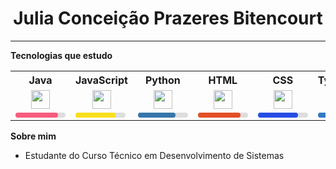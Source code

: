 <h1 align="center">Julia Conceição Prazeres Bitencourt</h1>
<hr>



**Tecnologias que estudo**

<table align="center">
  <tr>
    <th>Java</th>
    <th>JavaScript</th>
    <th>Python</th>
    <th>HTML</th>
    <th>CSS</th>
    <th>TypeScript</th>
    <th>React</th>
    <th>Angular</th>
    <th>MySQL</th>
    <th>PHP</th>
  </tr>
  <tr>
    <td align="center"><img src="https://cdn.jsdelivr.net/gh/devicons/devicon/icons/java/java-original.svg" width="30"/></td>
    <td align="center"><img src="https://cdn.jsdelivr.net/gh/devicons/devicon/icons/javascript/javascript-original.svg" width="30"/></td>
    <td align="center"><img src="https://cdn.jsdelivr.net/gh/devicons/devicon/icons/python/python-original.svg" width="30"/></td>
    <td align="center"><img src="https://cdn.jsdelivr.net/gh/devicons/devicon/icons/html5/html5-original.svg" width="30"/></td>
    <td align="center"><img src="https://cdn.jsdelivr.net/gh/devicons/devicon/icons/css3/css3-original.svg" width="30"/></td>
    <td align="center"><img src="https://cdn.jsdelivr.net/gh/devicons/devicon/icons/typescript/typescript-original.svg" width="30"/></td>
    <td align="center"><img src="https://cdn.jsdelivr.net/gh/devicons/devicon/icons/react/react-original.svg" width="30"/></td>
    <td align="center"><img src="https://cdn.jsdelivr.net/gh/devicons/devicon/icons/angularjs/angularjs-original.svg" width="30"/></td>
    <td align="center"><img src="https://cdn.jsdelivr.net/gh/devicons/devicon/icons/mysql/mysql-original.svg" width="30"/></td>
    <td align="center"><img src="https://cdn.jsdelivr.net/gh/devicons/devicon/icons/php/php-original.svg" width="30"/></td>
  </tr>
  <tr>
    <td>
      <div style="background:#ddd; border-radius:5px; width:80px;">
        <div style="width:85%; background:#f75c7e; padding:4px 0; border-radius:5px;"></div>
      </div>
    </td>
    <td>
      <div style="background:#ddd; border-radius:5px; width:80px;">
        <div style="width:80%; background:#f7df1e; padding:4px 0; border-radius:5px;"></div>
      </div>
    </td>
    <td>
      <div style="background:#ddd; border-radius:5px; width:80px;">
        <div style="width:75%; background:#3776ab; padding:4px 0; border-radius:5px;"></div>
      </div>
    </td>
    <td>
      <div style="background:#ddd; border-radius:5px; width:80px;">
        <div style="width:85%; background:#e34f26; padding:4px 0; border-radius:5px;"></div>
      </div>
    </td>
    <td>
      <div style="background:#ddd; border-radius:5px; width:80px;">
        <div style="width:80%; background:#264de4; padding:4px 0; border-radius:5px;"></div>
      </div>
    </td>
    <td>
      <div style="background:#ddd; border-radius:5px; width:80px;">
        <div style="width:70%; background:#3178c6; padding:4px 0; border-radius:5px;"></div>
      </div>
    </td>
    <td>
      <div style="background:#ddd; border-radius:5px; width:80px;">
        <div style="width:70%; background:#61dafb; padding:4px 0; border-radius:5px;"></div>
      </div>
    </td>
    <td>
      <div style="background:#ddd; border-radius:5px; width:80px;">
        <div style="width:65%; background:#dd1b16; padding:4px 0; border-radius:5px;"></div>
      </div>
    </td>
    <td>
      <div style="background:#ddd; border-radius:5px; width:80px;">
        <div style="width:75%; background:#00758f; padding:4px 0; border-radius:5px;"></div>
      </div>
    </td>
    <td>
      <div style="background:#ddd; border-radius:5px; width:80px;">
        <div style="width:70%; background:#777bb4; padding:4px 0; border-radius:5px;"></div>
      </div>
    </td>
  </tr>
</table>


**Sobre mim**

- Estudante do Curso Técnico em Desenvolvimento de Sistemas  




